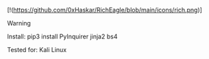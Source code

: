 
[!(https://github.com/0xHaskar/RichEagle/blob/main/icons/rich.png)]

Warning

Install:
pip3 install PyInquirer jinja2 bs4

Tested for:
Kali Linux
